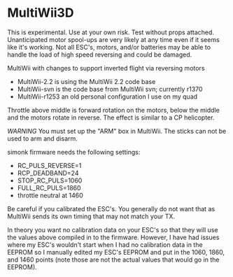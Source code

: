 MultiWii3D
==========

This is experimental. Use at your own risk. Test without props attached. Unanticipated motor spool-ups are very likely at any time even if it seems like it's working. Not all ESC's, motors, and/or batteries may be able to handle the load of high speed reversing and could be damaged.

MultiWii with changes to support inverted flight via reversing motors 

 * MultiWii-2.2 is using the MultiWii 2.2 code base
 * MultiWii-svn is the code base from MultiWii svn; currently r1370
 * MultiWii-r1253 an old personal configuration I use on my quad

Throttle above middle is forward rotation on the motors, below the middle and the motors rotate in reverse. The effect is similar to a CP helicopter.

*WARNING* You must set up the "ARM" box in MultiWii. The sticks can not be used to arm and disarm.

simonk firmware needs the following settings:
 * RC_PULS_REVERSE=1
 * RCP_DEADBAND=24
 * STOP_RC_PULS=1060
 * FULL_RC_PULS=1860
 * throttle neutral at 1460

Be careful if you calibrated the ESC's. You generally do not want that as MultiWii sends its own timing that may not match your TX.

In theory you want no calibration data on your ESC's so that they will use the values above compiled in to the firmware. However, I have had issues where my ESC's wouldn't start when I had no calibration data in the EEPROM so I manually edited my ESC's EEPROM and put in the 1060, 1860, and 1460 points (note those are not the actual values that would go in the EEPROM).
